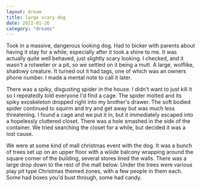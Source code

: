 ```yaml
---
layout: dream
title: large scary dog
date: 2022-01-26
category: "dreams"
---
```


Took in a massive, dangerous looking dog. Had to bicker with parents about having it stay for a while, especially after it took a shine to me. It was actually quite well behaved, just slightly scary looking. I checked, and it wasn't a rotweiler or a pit, so we settled on it being a mutt. A large, wolflike, shadowy creature. It turned out it had tags, one of which was an owners phone number. I made a mental note to call it later. 

There was a spiky, disgusting spider in the house. I didn't want to just kill it so I repeatedly told everyone I'd find a cage. The spider molted and its spiky exoskeleton dropped right into my brother's drawer. The soft bodied spider continued to squirm and try and get away but was much less threatening. I found a cage and we put it in, but it immediately escaped into a hopelessly cluttered closet. There was a hole smashed in the side of the container. 
We tried searching the closet for a while, but decided it was a lost cause.

We were at some kind of mall christmas event with the dog. It was a bunch of trees set up on an upper floor with a wiiide balcony wrapping around the square corner of the building, several stores lined the walls. There was a large drop down to the rest of the mall below. Under the trees were various play pit type Christmas themed zones, with a few people in them each. Some had boxes you'd bust through, some had candy. 